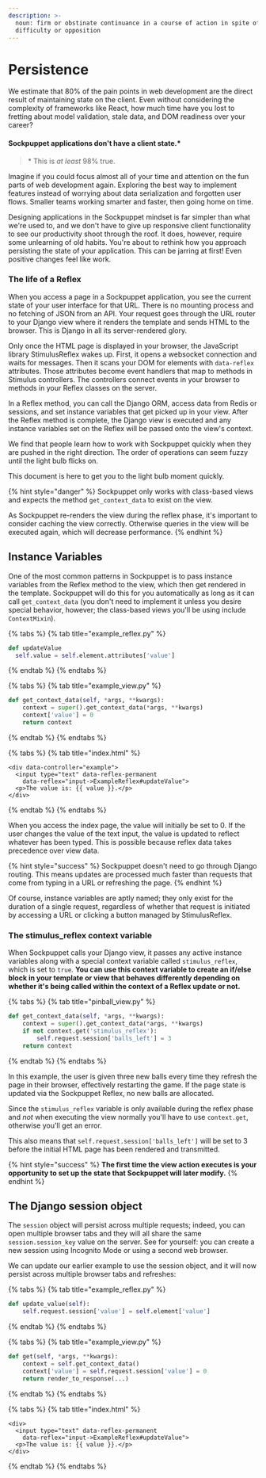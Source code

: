 ```yaml
---
description: >-
  noun: firm or obstinate continuance in a course of action in spite of
  difficulty or opposition
---
```


# Persistence

We estimate that 80% of the pain points in web development are the direct result of maintaining state on the client. Even without considering the complexity of frameworks like React, how much time have you lost to fretting about model validation, stale data, and DOM readiness over your career?

#### Sockpuppet applications don't have a client state.\*

> \* This is _at least_ 98% true.

Imagine if you could focus almost all of your time and attention on the fun parts of web development again. Exploring the best way to implement features instead of worrying about data serialization and forgotten user flows. Smaller teams working smarter and faster, then going home on time.

Designing applications in the Sockpuppet mindset is far simpler than what we're used to, and we don't have to give up responsive client functionality to see our productivity shoot through the roof. It does, however, require some unlearning of old habits. You're about to rethink how you approach persisting the state of your application. This can be jarring at first! Even positive changes feel like work.

### The life of a Reflex

When you access a page in a Sockpuppet application, you see the current state of your user interface for that URL. There is no mounting process and no fetching of JSON from an API. Your request goes through the URL router to your Django view where it renders the template and sends HTML to the browser. This is Django in all its server-rendered glory.

Only once the HTML page is displayed in your browser, the JavaScript library StimulusReflex wakes up. First, it opens a websocket connection and waits for messages. Then it scans your DOM for elements with `data-reflex` attributes. Those attributes become event handlers that map to methods in Stimulus controllers. The controllers connect events in your browser to methods in your Reflex classes on the server.

In a Reflex method, you can call the Django ORM, access data from Redis or sessions, and set instance variables that get picked up in your view. After the Reflex method is complete, the Django view is executed and any instance variables set on the Reflex will be passed onto the view's context.

We find that people learn how to work with Sockpuppet quickly when they are pushed in the right direction. The order of operations can seem fuzzy until the light bulb flicks on.

This document is here to get you to the light bulb moment quickly.

{% hint style="danger" %}
Sockpuppet only works with class-based views and expects the method `get_context_data` to exist on the view.

As Sockpuppet re-renders the view during the reflex phase, it's important to consider caching the view correctly. Otherwise queries in the view will be executed again, which will decrease performance.
{% endhint %}

## Instance Variables

One of the most common patterns in Sockpuppet is to pass instance variables from the Reflex method to the view, which then get rendered in the template. Sockpuppet will do this for you automatically as long as it can call `get_context_data` (you don't need to implement it unless you desire special behavior, however; the class-based views you'll be using include `ContextMixin`).

{% tabs %}
{% tab title="example\_reflex.py" %}
```python
def updateValue
  self.value = self.element.attributes['value']
```
{% endtab %}
{% endtabs %}

{% tabs %}
{% tab title="example\_view.py" %}
```python
def get_context_data(self, *args, **kwargs):
    context = super().get_context_data(*args, **kwargs)
    context['value'] = 0
    return context
```
{% endtab %}
{% endtabs %}

{% tabs %}
{% tab title="index.html" %}
```markup
<div data-controller="example">
  <input type="text" data-reflex-permanent
    data-reflex="input->ExampleReflex#updateValue">
  <p>The value is: {{ value }}.</p>
</div>
```
{% endtab %}
{% endtabs %}

When you access the index page, the value will initially be set to 0. If the user changes the value of the text input, the value is updated to reflect whatever has been typed. This is possible because reflex data takes precedence over view data.

{% hint style="success" %}
Sockpuppet doesn't need to go through Django routing. This means updates are processed much faster than requests that come from typing in a URL or refreshing the page.
{% endhint %}

Of course, instance variables are aptly named; they only exist for the duration of a single request, regardless of whether that request is initiated by accessing a URL or clicking a button managed by StimulusReflex.

### The stimulus\_reflex context variable

When Sockpuppet calls your Django view, it passes any active instance variables along with a special context variable called `stimulus_reflex`, which is set to `true`. **You can use this context variable to create an if/else block in your template or view that behaves differently depending on whether it's being called within the context of a Reflex update or not.**

{% tabs %}
{% tab title="pinball\_view.py" %}
```python
def get_context_data(self, *args, **kwargs):
    context = super().get_context_data(*args, **kwargs)
    if not context.get('stimulus_reflex'):
        self.request.session['balls_left'] = 3
    return context
```
{% endtab %}
{% endtabs %}

In this example, the user is given three new balls every time they refresh the page in their browser, effectively restarting the game. If the page state is updated via the Sockpuppet Reflex, no new balls are allocated.

Since the `stimulus_reflex` variable is only available during the reflex phase and _not_ when executing the view normally you'll have to use `context.get`, otherwise you'll get an error.

This also means that `self.request.session['balls_left']` will be set to 3 before the initial HTML page has been rendered and transmitted.

{% hint style="success" %}
**The first time the view action executes is your opportunity to set up the state that Sockpuppet will later modify.**
{% endhint %}

## The Django session object

The `session` object will persist across multiple requests; indeed, you can open multiple browser tabs and they will all share the same `session.session_key` value on the server. See for yourself: you can create a new session using Incognito Mode or using a second web browser.

We can update our earlier example to use the session object, and it will now persist across multiple browser tabs and refreshes:

{% tabs %}
{% tab title="example\_reflex.py" %}
```python
def update_value(self):
    self.request.session['value'] = self.element['value']
```
{% endtab %}
{% endtabs %}

{% tabs %}
{% tab title="example\_view.py" %}
```python
def get(self, *args, **kwargs):
    context = self.get_context_data()
    context['value'] = self.request.session['value'] = 0
    return render_to_response(...)
```
{% endtab %}
{% endtabs %}

{% tabs %}
{% tab title="index.html" %}
```markup
<div>
  <input type="text" data-reflex-permanent
    data-reflex="input->ExampleReflex#updateValue">
  <p>The value is: {{ value }}.</p>
</div>
```
{% endtab %}
{% endtabs %}

